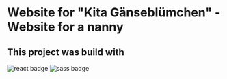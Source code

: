 # Website for "Kita Gänseblümchen" - Website for a nanny

## This project was build with

<img src="https://img.shields.io/badge/React-blue?&style=for-the-badge&logo=react&logoColor=white" alt="react badge" />
<img src="https://img.shields.io/badge/SCSS-ff69b4?&style=for-the-badge&logo=sass&logoColor=white" alt="sass badge" />